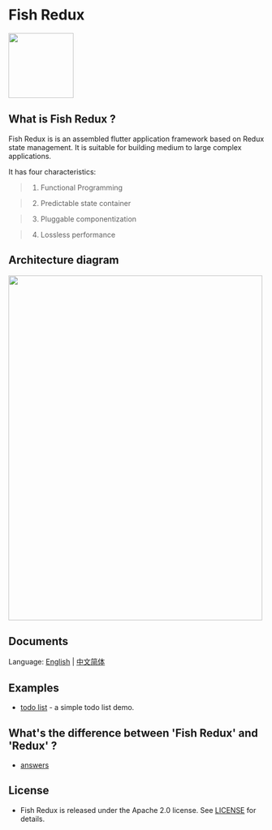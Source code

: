 # Fish Redux

<img src="https://img.alicdn.com/tfs/TB1r74NJyLaK1RjSZFxXXamPFXa-1024-1024.png" width="128px" height="128px">

## What is Fish Redux ?

Fish Redux is is an assembled flutter application framework based on Redux state management.
It is suitable for building medium to large complex applications.

It has four characteristics:

> 1. Functional Programming

> 2. Predictable state container

> 3. Pluggable componentization

> 4. Lossless performance

## Architecture diagram

<img src="https://img.alicdn.com/tfs/TB1pkhoJr2pK1RjSZFsXXaNlXXa-1004-1370.png" width="500px" height="680px">

## Documents

Language: [English](lib/docs/README.md) | [中文简体](lib/docs/README-cn.md)

## Examples

-   [todo list](sample) - a simple todo list demo.

## What's the difference between 'Fish Redux' and 'Redux' ?

-   [answers](lib/docs/concept/what's-the-diiference.md)

## License

-   Fish Redux is released under the Apache 2.0 license. See [LICENSE](LICENSE) for details.
